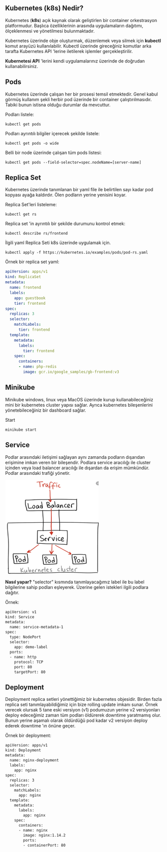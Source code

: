 ## Kubernetes (k8s) Nedir?

Kubernetes (**k8s**) açık kaynak olarak geliştirlen bir container orkestrasyon platformudur. Başlıca özelliklerinin arasında uygulamaların dağıtımı, ölçeklenmesi ve yönetilmesi bulunmaktadır. 

Kubernetes üzerinde obje oluşturmak, düzenlemek veya silmek için **kubectl** komut arayüzü kullanılabilir. Kubectl üzerinde gireceğiniz komutlar arka tarafta Kubernetes API 'lerine iletilerek işlemler gerçekleştirilir.

**Kubernetesi API** 'lerini kendi uygulamalarınız üzerinde de doğrudan kullanabilirsiniz.

## Pods
Kubernetes üzerinde çalışan her bir prosesi temsil etmektedir. Genel kabul görmüş kullanım şekli herbir pod üzerinde bir container çalıştırılmasıdır. Tabiki bunun istisna olduğu durumlar da mevcuttur.

Podları listele:
```
kubectl get pods
```
Podları ayrıntılı bilgiler içerecek şekilde listele:
```
kubectl get pods -o wide
```
Belli bir node üzerinde çalışan tüm pods listesi:

```
kubectl get pods --field-selector=spec.nodeName=[server-name]
```
## Replica Set
Kubernetes üzerinde tanımlanan bir yaml file ile belirtilen sayı kadar pod kopyası ayağa kaldırdır. Ölen podların yerine yenisini koyar. 

Replica Set'leri listeleme:

```shell
kubectl get rs
```
Replica set 'in ayrıntılı bir şekilde durumunu kontrol etmek:

```shell
kubectl describe rs/frontend
```

İlgili yaml Replica Seti k8s üzerinde uygulamak için.

```shell
kubectl apply -f https://kubernetes.io/examples/pods/pod-rs.yaml
```

Örnek bir replica set yaml:

```yaml
apiVersion: apps/v1
kind: ReplicaSet
metadata:
  name: frontend
  labels:
    app: guestbook
    tier: frontend
spec:
  replicas: 3
  selector:
    matchLabels:
      tier: frontend
  template:
    metadata:
      labels:
        tier: frontend
    spec:
      containers:
      - name: php-redis
        image: gcr.io/google_samples/gb-frontend:v3
```
## Minikube
Minikube windows, linux veya MacOS üzerinde kurup kullanabileceğiniz mini bir kubernetes cluster yapısı sağlar. Ayrıca kubernetes bileşenlerini yönetebileceğiniz bir dashboard sağlar.

Start
```
minikube start
```
## Service

Podlar arasındaki iletişimi sağlayan aynı zamanda podların dışarıdan erişimine imkan veren bir bileşendir. Podlara service aracılığı ile cluster içinden veya load balancer aracılığı ile dışardan da erişim mümkündür. Podlar arasındaki trafiği yönetir.

<img src="./img/service.png" width="300" height="300" />

**Nasıl yapar?**
"selector" kısmında tanımlayacağımız label ile bu label bilgilerine sahip podları eşleyerek. Üzerine gelen istekleri ilgili podlara dağıtır. 

Örnek:
```
apiVersion: v1                             
kind: Service
metadata:
  name: service-metadata-1
spec:
  type: NodePort                              
  selector:
    app: demo-label
  ports:
  - name: http
    protocol: TCP
    port: 80                                 
    targetPort: 80                           
```

## Deployment
Deployment replica setleri yönettiğimiz bir kubernetes objesidir. Birden fazla replica seti tanımlayabildiğimiz için bize rolling update imkanı sunar. Örnek verecek olursak 5 tane eski versiyon (v1) podumuzun yerine v2 versiyonları deploy edeceğimiz zaman tüm podları öldürerek downtime yaratmamış olur. Bunun yerine aşamalı olarak öldürdüğü pod kadar v2 versiyon deploy ederek downtime 'ın önüne geçer.

Örnek bir deployment:
```
apiVersion: apps/v1
kind: Deployment
metadata:
  name: nginx-deployment
  labels:
    app: nginx
spec:
  replicas: 3
  selector:
    matchLabels:
      app: nginx
  template:
    metadata:
      labels:
        app: nginx
    spec:
      containers:
      - name: nginx
        image: nginx:1.14.2
        ports:
        - containerPort: 80
```